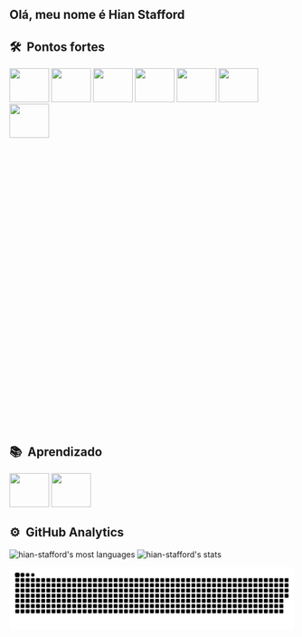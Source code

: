 <h2> Olá, meu nome é Hian Stafford</h2>


## 🛠 &nbsp;Pontos fortes                                                                                                                                      
<img alling="center" height="60" width="70" src="https://cdn.jsdelivr.net/gh/devicons/devicon/icons/vscode/vscode-original-wordmark.svg" />                               <img alling="center" height="60" width="70" src="https://cdn.jsdelivr.net/gh/devicons/devicon/icons/python/python-original-wordmark.svg" />                       <img alling="center" height="60" width="70" src="https://cdn.jsdelivr.net/gh/devicons/devicon/icons/jupyter/jupyter-original-wordmark.svg" />                     <img alling="center" height="60" width="70" src="https://cdn.jsdelivr.net/gh/devicons/devicon/icons/html5/html5-original-wordmark.svg" />                         <img alling="center" height="60" width="70" src="https://cdn.jsdelivr.net/gh/devicons/devicon/icons/pandas/pandas-original-wordmark.svg"/>
        <img alling="center" height="60" width="70" src="https://cdn.jsdelivr.net/gh/devicons/devicon/icons/github/github-original-wordmark.svg" />
         <img alling="center" height="60" width="70" src="https://cdn.jsdelivr.net/gh/devicons/devicon/icons/numpy/numpy-original-wordmark.svg" />
        <svg style="color: red" role="img" viewBox="0 0 24 24" xmlns="http://www.w3.org/2000/svg"><title>scikit-learn</title><path fill="red"></path></svg>
          
## 📚 &nbsp;Aprendizado
<img alling="center" height="60" width="70" src="https://cdn.jsdelivr.net/gh/devicons/devicon/icons/kaggle/kaggle-original-wordmark.svg" />                               <img alling="center" height="60" width="70" src="https://cdn.jsdelivr.net/gh/devicons/devicon/icons/git/git-original-wordmark.svg" />                            
          

## ⚙️ &nbsp;GitHub Analytics

<p align="left">
<img width="300" src="https://github-readme-stats.vercel.app/api/top-langs/?username=hian-stafford&langs_count=8&theme=vision-friendly-dark" alt="hian-stafford's most languages"/>
<img width="400" src="https://github-readme-stats.vercel.app/api?username=hian-stafford&show_icons=true&theme=vision-friendly-dark" alt="hian-stafford's stats"/>
</p>


   ![Snake animation](https://github.com/Hian-Stafford/Hian-Stafford/blob/output/github-contribution-grid-snake.svg)
<br><br>
